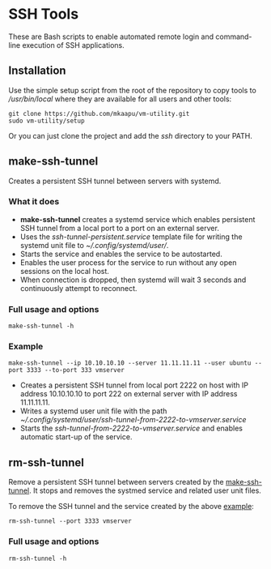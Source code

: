 # SSH Tools

These are Bash scripts to enable automated remote login and command-line execution of SSH applications.

## Installation

Use the simple setup script from the root of the repository to copy tools to */usr/bin/local* where they are available for all users and other tools:
```
git clone https://github.com/mkaapu/vm-utility.git
sudo vm-utility/setup
```
Or you can just clone the project and add the *ssh* directory to your PATH.

## make-ssh-tunnel
Creates a persistent SSH tunnel between servers with systemd.

### What it does
* **make-ssh-tunnel** creates a systemd service which enables persistent SSH tunnel from a local port to a port on an external server.
* Uses the *ssh-tunnel-persistent.service* template file for writing the systemd unit file to *~/.config/systemd/user/*.
* Starts the service and enables the service to be autostarted.
* Enables the user process for the service to run without any open sessions on the local host.
* When connection is dropped, then systemd will wait 3 seconds and continuously attempt to reconnect.

### Full usage and options
```
make-ssh-tunnel -h
```

### Example
```
make-ssh-tunnel --ip 10.10.10.10 --server 11.11.11.11 --user ubuntu --port 3333 --to-port 333 vmserver
```
* Creates a persistent SSH tunnel from local port 2222 on host with IP address 10.10.10.10 to port 222 on external server with IP address 11.11.11.11.
* Writes a systemd user unit file with the path *~/.config/systemd/user/ssh-tunnel-from-2222-to-vmserver.service*
* Starts the *ssh-tunnel-from-2222-to-vmserver.service* and enables automatic start-up of the service.

## rm-ssh-tunnel
Remove a persistent SSH tunnel between servers created by the [make-ssh-tunnel](#make-ssh-tunnel).
It stops and removes the systmed service and related user unit files.

To remove the SSH tunnel and the service created by the above [example](#example):
```
rm-ssh-tunnel --port 3333 vmserver
```

### Full usage and options
```
rm-ssh-tunnel -h
```
